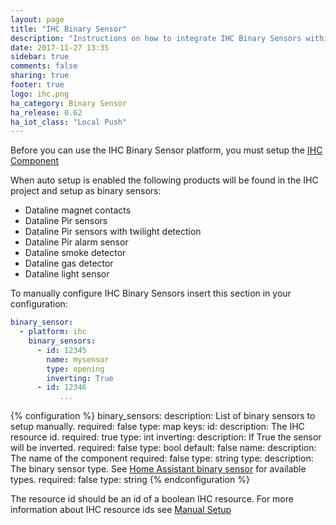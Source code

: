 ```yaml
---
layout: page
title: "IHC Binary Sensor"
description: "Instructions on how to integrate IHC Binary Sensors within Home Assistant."
date: 2017-11-27 13:35
sidebar: true
comments: false
sharing: true
footer: true
logo: ihc.png
ha_category: Binary Sensor
ha_release: 0.62
ha_iot_class: "Local Push"
---
```


Before you can use the IHC Binary Sensor platform, you must setup the [IHC Component](/components/ihc/)

When auto setup is enabled the following products will be found in the IHC project and setup as binary sensors:

* Dataline magnet contacts
* Dataline Pir sensors
* Dataline Pir sensors with twilight detection
* Dataline Pir alarm sensor
* Dataline smoke detector
* Dataline gas detector
* Dataline light sensor

To manually configure IHC Binary Sensors insert this section in your configuration:

```yaml
binary_sensor:
  - platform: ihc
    binary_sensors:
      - id: 12345
        name: mysensor
        type: opening
        inverting: True
      - id: 12346
           ...
```

{% configuration %}
binary_sensors:
  description: List of binary sensors to setup manually.
  required: false
  type: map
  keys:
    id:
      description: The IHC resource id.
      required: true
      type: int
    inverting:
      description: If True the sensor will be inverted.
      required: false
      type: bool
      default: false
    name:
      description: The name of the component
      required: false
      type: string
    type:
      description: The binary sensor type. See [Home Assistant binary sensor](/components/binary_sensor/) for available types.
      required: false
      type: string
{% endconfiguration %}

The resource id should be an id of a boolean IHC resource.
For more information about IHC resource ids see [Manual Setup](/components/ihc/#manual-setup)


